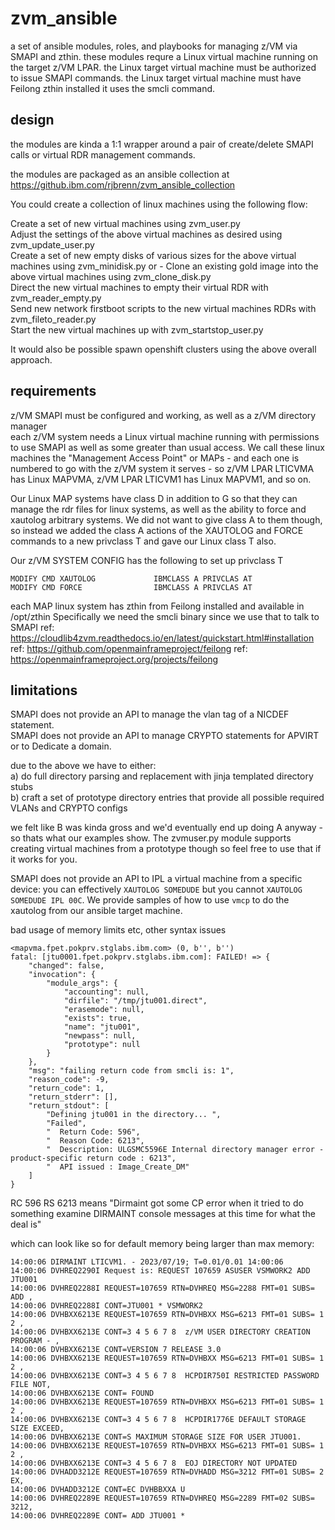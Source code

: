 # zvm_ansible
a set of ansible modules, roles, and playbooks for managing z/VM via SMAPI and zthin. 
these modules requre a Linux virtual machine running on the target z/VM LPAR. 
the Linux target virtual machine must be authorized to issue SMAPI commands. 
the Linux target virtual machine must have Feilong zthin installed it uses the smcli command.  

## design
the modules are kinda a 1:1 wrapper around a pair of create/delete SMAPI calls or virtual RDR management commands. 

the modules are packaged as an ansible collection at https://github.ibm.com/rjbrenn/zvm_ansible_collection

You could create a collection of linux machines using the following flow:

Create a set of new virtual machines using zvm_user.py  
Adjust the settings of the above virtual machines as desired using zvm_update_user.py  
Create a set of new empty disks of various sizes for the above virtual machines using zvm_minidisk.py
or - Clone an existing gold image into the above virtual machines using zvm_clone_disk.py  
Direct the new virtual machines to empty their virtual RDR with zvm_reader_empty.py  
Send new network firstboot scripts to the new virtual machines RDRs with zvm_fileto_reader.py  
Start the new virtual machines up with zvm_startstop_user.py

It would also be possible spawn openshift clusters using the above overall approach. 

## requirements
z/VM SMAPI must be configured and working, as well as a z/VM directory manager  
each z/VM system needs a Linux virtual machine running with permissions to use SMAPI as well as some greater than usual access. We call these linux machines the "Management Access Point" or MAPs - and each one is numbered to go with the z/VM system it serves - so z/VM LPAR LTICVMA has Linux MAPVMA, z/VM LPAR LTICVM1 has Linux MAPVM1, and so on. 

Our Linux MAP systems have class D in addition to G so that they can manage the rdr files for linux systems, as well as the ability to force and xautolog arbitrary systems. We did not want to give class A to them though, so instead we added the class A actions of the XAUTOLOG and FORCE commands to a new privclass T and gave our Linux class T also. 

Our z/VM SYSTEM CONFIG has the following to set up privclass T

    MODIFY CMD XAUTOLOG             IBMCLASS A PRIVCLAS AT
    MODIFY CMD FORCE                IBMCLASS A PRIVCLAS AT

each MAP linux system has zthin from Feilong installed and available in /opt/zthin
Specifically we need the smcli binary since we use that to talk to SMAPI
ref: https://cloudlib4zvm.readthedocs.io/en/latest/quickstart.html#installation
ref: https://github.com/openmainframeproject/feilong
ref: https://openmainframeproject.org/projects/feilong

## limitations

SMAPI does not provide an API to manage the vlan tag of a NICDEF statement.  
SMAPI does not provide an API to manage CRYPTO statements for APVIRT or to Dedicate a domain. 

due to the above we have to either:  
a) do full directory parsing and replacement with jinja templated directory stubs   
b) craft a set of prototype directory entries that provide all possible required VLANs and CRYPTO configs     

we felt like B was kinda gross and we'd eventually end up doing A anyway - so thats what our examples show. The zvmuser.py module supports creating virtual machines from a prototype though so feel free to use that if it works for you. 

SMAPI does not provide an API to IPL a virtual machine from a specific device: you can effectively `XAUTOLOG SOMEDUDE` but you cannot `XAUTOLOG SOMEDUDE IPL 00C`. We provide samples of how to use `vmcp` to do the xautolog from our ansible target machine. 

bad usage of memory limits etc, other syntax issues

    <mapvma.fpet.pokprv.stglabs.ibm.com> (0, b'', b'')
    fatal: [jtu0001.fpet.pokprv.stglabs.ibm.com]: FAILED! => {
        "changed": false,
        "invocation": {
            "module_args": {
                "accounting": null,
                "dirfile": "/tmp/jtu001.direct",
                "erasemode": null,
                "exists": true,
                "name": "jtu001",
                "newpass": null,
                "prototype": null
            }
        },
        "msg": "failing return code from smcli is: 1",
        "reason_code": -9,
        "return_code": 1,
        "return_stderr": [],
        "return_stdout": [
            "Defining jtu001 in the directory... ",
            "Failed",
            "  Return Code: 596",
            "  Reason Code: 6213",
            "  Description: ULGSMC5596E Internal directory manager error - product-specific return code : 6213",
            "  API issued : Image_Create_DM"
        ]
    }

RC 596 RS 6213 means "Dirmaint got some CP error when it tried to do something examine DIRMAINT console messages at this time for what the deal is" 

which can look like so for default memory being larger than max memory:



    14:00:06 DIRMAINT LTICVM1. - 2023/07/19; T=0.01/0.01 14:00:06
    14:00:06 DVHREQ2290I Request is: REQUEST 107659 ASUSER VSMWORK2 ADD JTU001
    14:00:06 DVHREQ2288I REQUEST=107659 RTN=DVHREQ MSG=2288 FMT=01 SUBS= ADD ,
    14:00:06 DVHREQ2288I CONT=JTU001 * VSMWORK2
    14:00:06 DVHBXX6213E REQUEST=107659 RTN=DVHBXX MSG=6213 FMT=01 SUBS= 1 2 ,
    14:00:06 DVHBXX6213E CONT=3 4 5 6 7 8  z/VM USER DIRECTORY CREATION PROGRAM - ,
    14:00:06 DVHBXX6213E CONT=VERSION 7 RELEASE 3.0
    14:00:06 DVHBXX6213E REQUEST=107659 RTN=DVHBXX MSG=6213 FMT=01 SUBS= 1 2 ,
    14:00:06 DVHBXX6213E CONT=3 4 5 6 7 8  HCPDIR750I RESTRICTED PASSWORD FILE NOT,
    14:00:06 DVHBXX6213E CONT= FOUND
    14:00:06 DVHBXX6213E REQUEST=107659 RTN=DVHBXX MSG=6213 FMT=01 SUBS= 1 2 ,
    14:00:06 DVHBXX6213E CONT=3 4 5 6 7 8  HCPDIR1776E DEFAULT STORAGE SIZE EXCEED,
    14:00:06 DVHBXX6213E CONT=S MAXIMUM STORAGE SIZE FOR USER JTU001.
    14:00:06 DVHBXX6213E REQUEST=107659 RTN=DVHBXX MSG=6213 FMT=01 SUBS= 1 2 ,
    14:00:06 DVHBXX6213E CONT=3 4 5 6 7 8  EOJ DIRECTORY NOT UPDATED
    14:00:06 DVHADD3212E REQUEST=107659 RTN=DVHADD MSG=3212 FMT=01 SUBS= 2 EX,
    14:00:06 DVHADD3212E CONT=EC DVHBBXXA U
    14:00:06 DVHREQ2289E REQUEST=107659 RTN=DVHREQ MSG=2289 FMT=02 SUBS= 3212,
    14:00:06 DVHREQ2289E CONT= ADD JTU001 *
    
